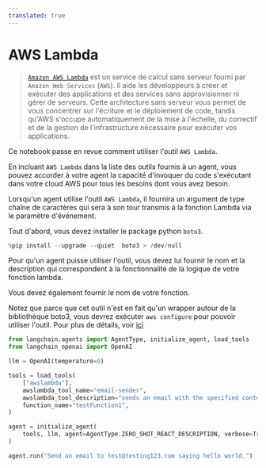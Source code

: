 ```yaml
---
translated: true
---
```


# AWS Lambda

>[`Amazon AWS Lambda`](https://aws.amazon.com/pm/lambda/) est un service de calcul sans serveur fourni par `Amazon Web Services` (`AWS`). Il aide les développeurs à créer et exécuter des applications et des services sans approvisionner ni gérer de serveurs. Cette architecture sans serveur vous permet de vous concentrer sur l'écriture et le déploiement de code, tandis qu'AWS s'occupe automatiquement de la mise à l'échelle, du correctif et de la gestion de l'infrastructure nécessaire pour exécuter vos applications.

Ce notebook passe en revue comment utiliser l'outil `AWS Lambda`.

En incluant `AWS Lambda` dans la liste des outils fournis à un agent, vous pouvez accorder à votre agent la capacité d'invoquer du code s'exécutant dans votre cloud AWS pour tous les besoins dont vous avez besoin.

Lorsqu'un agent utilise l'outil `AWS Lambda`, il fournira un argument de type chaîne de caractères qui sera à son tour transmis à la fonction Lambda via le paramètre d'événement.

Tout d'abord, vous devez installer le package python `boto3`.

```python
%pip install --upgrade --quiet  boto3 > /dev/null
```

Pour qu'un agent puisse utiliser l'outil, vous devez lui fournir le nom et la description qui correspondent à la fonctionnalité de la logique de votre fonction lambda.

Vous devez également fournir le nom de votre fonction.

Notez que parce que cet outil n'est en fait qu'un wrapper autour de la bibliothèque boto3, vous devrez exécuter `aws configure` pour pouvoir utiliser l'outil. Pour plus de détails, voir [ici](https://docs.aws.amazon.com/cli/index.html)

```python
from langchain.agents import AgentType, initialize_agent, load_tools
from langchain_openai import OpenAI

llm = OpenAI(temperature=0)

tools = load_tools(
    ["awslambda"],
    awslambda_tool_name="email-sender",
    awslambda_tool_description="sends an email with the specified content to test@testing123.com",
    function_name="testFunction1",
)

agent = initialize_agent(
    tools, llm, agent=AgentType.ZERO_SHOT_REACT_DESCRIPTION, verbose=True
)

agent.run("Send an email to test@testing123.com saying hello world.")
```
